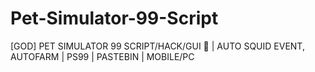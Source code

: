 # Pet-Simulator-99-Script
[GOD] PET SIMULATOR 99 SCRIPT/HACK/GUI 🦑 | AUTO SQUID EVENT, AUTOFARM | PS99 | PASTEBIN | MOBILE/PC
